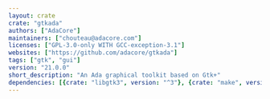 ```yaml
---
layout: crate
crate: "gtkada"
authors: ["AdaCore"]
maintainers: ["chouteau@adacore.com"]
licenses: ["GPL-3.0-only WITH GCC-exception-3.1"]
websites: ["https://github.com/adacore/gtkada"]
tags: ["gtk", "gui"]
version: "21.0.0"
short_description: "An Ada graphical toolkit based on Gtk+"
dependencies: [{crate: "libgtk3", version: "^3"}, {crate: "make", version: "*"}, {crate: "pkg_config", version: "*"}]
---
```



